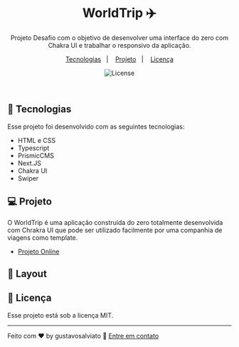 <h1 align="center"> WorldTrip ✈️ </h1>

<p align="center">
Projeto Desafio com o objetivo de desenvolver uma interface do zero com Chakra UI e trabalhar o responsivo da aplicação. <br/>
</p>

<p align="center">
  <a href="#-tecnologias">Tecnologias</a>&nbsp;&nbsp;&nbsp;|&nbsp;&nbsp;&nbsp;
  <a href="#-projeto">Projeto</a>&nbsp;&nbsp;&nbsp;|&nbsp;&nbsp;&nbsp;
  <a href="#memo-licença">Licença</a>
</p>

<p align="center">
  <img alt="License" src="https://img.shields.io/static/v1?label=license&message=MIT&color=49AA26&labelColor=000000">
</p>

<br>

## 🚀 Tecnologias

Esse projeto foi desenvolvido com as seguintes tecnologias:

- HTML e CSS
- Typescript
- PrismicCMS
- Next.JS
- Chakra UI
- Swiper

## 💻 Projeto

O WorldTrip é uma aplicação construída do zero totalmente desenvolvida com Chrakra UI que pode ser utilizado facilmente por uma companhia de viagens como template.

- [Projeto Online](https://maykbrito.github.io/devlinks)

## 🔖 Layout


## :memo: Licença

Esse projeto está sob a licença MIT.

---

Feito com ♥ by gustavosalviato :wave: [Entre em contato](gustavosalviato8@gmail.com)